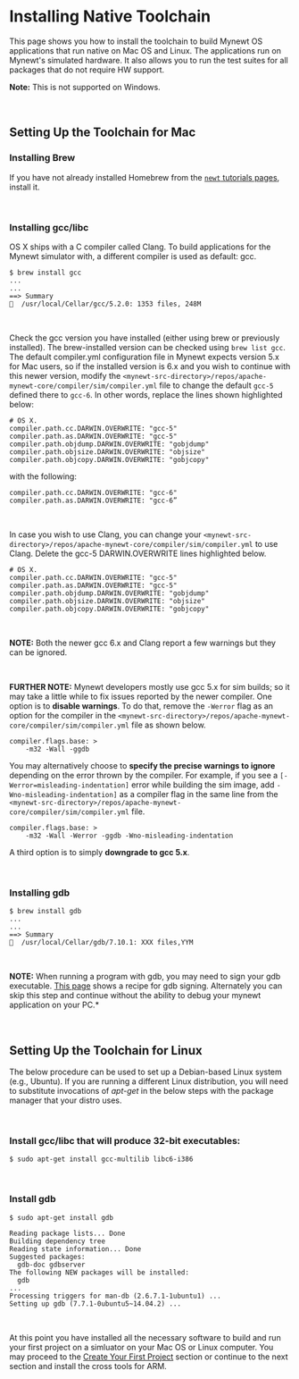 # Installing Native Toolchain

This page shows you how to install the toolchain to build Mynewt OS applications that run native on Mac OS and Linux. The applications run on  Mynewt's simulated hardware.  It also allows you to run the test suites for all packages that do not require HW support. 

**Note:** This is not supported on Windows.

<br>

## Setting Up the Toolchain for Mac

### Installing Brew

If you have not already installed Homebrew from the [`newt` tutorials pages](../../newt/install/newt_mac.md), install it. 

<br>

### Installing gcc/libc 

OS X ships with a C compiler called Clang.  To build applications for the Mynewt simulator with, a different compiler is used as default: gcc.

```no-highlight
$ brew install gcc
...
...
==> Summary
🍺  /usr/local/Cellar/gcc/5.2.0: 1353 files, 248M
```

<br>

Check the gcc version you have installed (either using brew or previously installed). The brew-installed version can be checked using `brew list gcc`. The default compiler.yml configuration file in Mynewt expects version 5.x for Mac users, so if the installed version is 6.x and you wish to continue with this newer version, modify the `<mynewt-src-directory>/repos/apache-mynewt-core/compiler/sim/compiler.yml` file to change the default `gcc-5` defined there to `gcc-6`. In other words, replace the lines shown highlighted below:

```hl_lines="2 3"
# OS X.
compiler.path.cc.DARWIN.OVERWRITE: "gcc-5"
compiler.path.as.DARWIN.OVERWRITE: "gcc-5"
compiler.path.objdump.DARWIN.OVERWRITE: "gobjdump"
compiler.path.objsize.DARWIN.OVERWRITE: "objsize"
compiler.path.objcopy.DARWIN.OVERWRITE: "gobjcopy"
```
with the following:

```no-highlight
compiler.path.cc.DARWIN.OVERWRITE: "gcc-6"
compiler.path.as.DARWIN.OVERWRITE: "gcc-6”
```

<br>

In case you wish to use Clang, you can change your `<mynewt-src-directory>/repos/apache-mynewt-core/compiler/sim/compiler.yml` to use Clang. Delete the gcc-5 DARWIN.OVERWRITE lines highlighted below.

```hl_lines="2 3"
# OS X.
compiler.path.cc.DARWIN.OVERWRITE: "gcc-5"
compiler.path.as.DARWIN.OVERWRITE: "gcc-5"
compiler.path.objdump.DARWIN.OVERWRITE: "gobjdump"
compiler.path.objsize.DARWIN.OVERWRITE: "objsize"
compiler.path.objcopy.DARWIN.OVERWRITE: "gobjcopy"
```

<br>

**NOTE:** Both the newer gcc 6.x and Clang report a few warnings but they can be ignored.

<br>

**FURTHER NOTE:** Mynewt developers mostly use gcc 5.x for sim builds; so it may take a little while to fix issues reported by the newer compiler. One option is to **disable warnings**. To do that, remove the `-Werror` flag as an option for the compiler in the  `<mynewt-src-directory>/repos/apache-mynewt-core/compiler/sim/compiler.yml` file as shown below. 

```hl_lines="2"
compiler.flags.base: >
    -m32 -Wall -ggdb
```

You may alternatively choose to **specify the precise warnings to ignore** depending on the error thrown by the compiler. For example, if you see a `[-Werror=misleading-indentation]` error while building the sim image, add `-Wno-misleading-indentation]` as a compiler flag in the same line from the `<mynewt-src-directory>/repos/apache-mynewt-core/compiler/sim/compiler.yml` file.

```hl_lines="2"
compiler.flags.base: >
    -m32 -Wall -Werror -ggdb -Wno-misleading-indentation
```


A third option is to simply **downgrade to gcc 5.x**.

<br>

### Installing gdb 

```no-highlight
$ brew install gdb
...
...
==> Summary
🍺  /usr/local/Cellar/gdb/7.10.1: XXX files,YYM
```

<br>

**NOTE:** When running a program with gdb, you may need to sign your gdb
executable.  [This page](https://gcc.gnu.org/onlinedocs/gnat_ugn/Codesigning-the-Debugger.html)
shows a recipe for gdb signing. Alternately you can skip this step and
continue without the ability to debug your mynewt application on your PC.*

<br>

## Setting Up the Toolchain for Linux 

The below procedure can be used to set up a Debian-based Linux system (e.g.,
Ubuntu).  If you are running a different Linux distribution, you will need to
substitute invocations of _apt-get_ in the below steps with the package manager
that your distro uses.

<br>

### Install gcc/libc that will produce 32-bit executables: 
```no-highlight
$ sudo apt-get install gcc-multilib libc6-i386
``` 

<br>
       
### Install gdb 

```no-highlight
$ sudo apt-get install gdb

Reading package lists... Done
Building dependency tree       
Reading state information... Done
Suggested packages:
  gdb-doc gdbserver
The following NEW packages will be installed:
  gdb
...
Processing triggers for man-db (2.6.7.1-1ubuntu1) ...
Setting up gdb (7.7.1-0ubuntu5~14.04.2) ...

```

<br>

At this point you have installed all the necessary software to build and run your first project on a simluator on your Mac OS or Linux computer. You may proceed to the [Create Your First Project](project_create.md) section or continue to the next section and install the cross tools for ARM.
